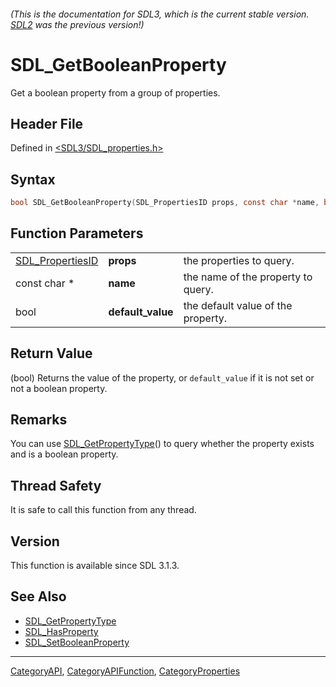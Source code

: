 ###### (This is the documentation for SDL3, which is the current stable version. [SDL2](https://wiki.libsdl.org/SDL2/) was the previous version!)
# SDL_GetBooleanProperty

Get a boolean property from a group of properties.

## Header File

Defined in [<SDL3/SDL_properties.h>](https://github.com/libsdl-org/SDL/blob/main/include/SDL3/SDL_properties.h)

## Syntax

```c
bool SDL_GetBooleanProperty(SDL_PropertiesID props, const char *name, bool default_value);
```

## Function Parameters

|                                      |                   |                                    |
| ------------------------------------ | ----------------- | ---------------------------------- |
| [SDL_PropertiesID](SDL_PropertiesID) | **props**         | the properties to query.           |
| const char *                         | **name**          | the name of the property to query. |
| bool                                 | **default_value** | the default value of the property. |

## Return Value

(bool) Returns the value of the property, or `default_value` if it is not
set or not a boolean property.

## Remarks

You can use [SDL_GetPropertyType](SDL_GetPropertyType)() to query whether
the property exists and is a boolean property.

## Thread Safety

It is safe to call this function from any thread.

## Version

This function is available since SDL 3.1.3.

## See Also

- [SDL_GetPropertyType](SDL_GetPropertyType)
- [SDL_HasProperty](SDL_HasProperty)
- [SDL_SetBooleanProperty](SDL_SetBooleanProperty)

----
[CategoryAPI](CategoryAPI), [CategoryAPIFunction](CategoryAPIFunction), [CategoryProperties](CategoryProperties)

